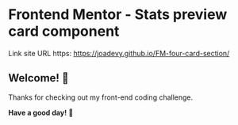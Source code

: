 # Frontend Mentor - Stats preview card component

Link site URL https: https://joadevy.github.io/FM-four-card-section/

## Welcome! 👋

Thanks for checking out my front-end coding challenge.

**Have a good day!** 🚀

